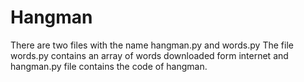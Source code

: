 # Hangman
There are two files with the name hangman.py and words.py
The file words.py contains an array of words downloaded form internet 
and hangman.py file contains the code of hangman.
